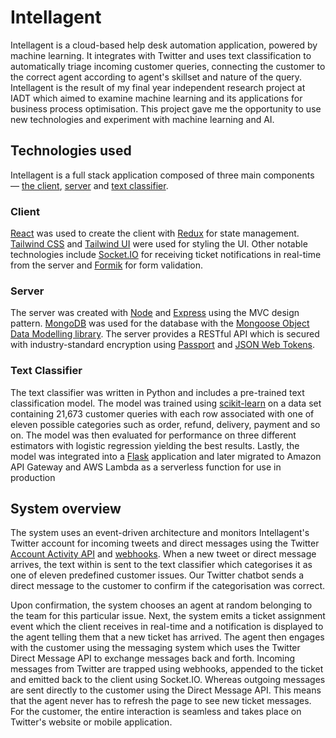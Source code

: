 # Intellagent

Intellagent is a cloud-based help desk automation application, powered by machine learning. It integrates with Twitter and uses text classification to automatically triage incoming customer queries, connecting the customer to the correct agent according to agent's skillset and nature of the query. Intellagent is the result of my final year independent research project at IADT which aimed to examine machine learning and its applications for business process optimisation. This project gave me the opportunity to use new technologies and experiment with machine learning and AI.

## Technologies used

Intellagent is a full stack application composed of three main components — [the client](https://github.com/r-freeman/intellagent-client), [server](https://github.com/r-freeman/intellagent-server) and [text classifier](https://github.com/r-freeman/intellagent-text-classifier).

### Client

[React](https://reactjs.org/) was used to create the client with [Redux](https://redux.js.org/) for state management. [Tailwind CSS](https://tailwindcss.com/) and [Tailwind UI](https://tailwindui.com/) were used for styling the UI. Other notable technologies include [Socket.IO](https://socket.io/) for receiving ticket notifications in real-time from the server and [Formik](https://formik.org/) for form validation.

### Server

The server was created with [Node](https://nodejs.org/en/) and [Express](https://expressjs.com/) using the MVC design pattern. [MongoDB](https://www.mongodb.com/) was used for the database with the [Mongoose Object Data Modelling library](https://mongoosejs.com/). The server provides a RESTful API which is secured with industry-standard encryption using [Passport](http://www.passportjs.org/) and [JSON Web Tokens](https://jwt.io/).

### Text Classifier

The text classifier was written in Python and includes a pre-trained text classification model. The model was trained using [scikit-learn](https://scikit-learn.org/stable/) on a data set containing 21,673 customer queries with each row associated with one of eleven possible categories such as order, refund, delivery, payment and so on. The model was then evaluated for performance on three different estimators with logistic regression yielding the best results. Lastly, the model was integrated into a [Flask](https://flask.palletsprojects.com/en/2.0.x/) application and later migrated to Amazon API Gateway and AWS Lambda as a serverless function for use in production

## System overview

The system uses an event-driven architecture and monitors Intellagent's Twitter account for incoming tweets and direct messages using the Twitter [Account Activity API](https://developer.twitter.com/en/docs/twitter-api/enterprise/account-activity-api/overview) and [webhooks](https://developer.twitter.com/en/docs/twitter-api/enterprise/account-activity-api/guides/getting-started-with-webhooks). When a new tweet or direct message arrives, the text within is sent to the text classifier which categorises it as one of eleven predefined customer issues. Our Twitter chatbot sends a direct message to the customer to confirm if the categorisation was correct. 

Upon confirmation, the system chooses an agent at random belonging to the team for this particular issue. Next, the system emits a ticket assignment event which the client receives in real-time and a notification is displayed to the agent telling them that a new ticket has arrived. The agent then engages with the customer using the messaging system which uses the Twitter Direct Message API to exchange messages back and forth. Incoming messages from Twitter are trapped using webhooks, appended to the ticket and emitted back to the client using Socket.IO. Whereas outgoing messages are sent directly to the customer using the Direct Message API. This means that the agent never has to refresh the page to see new ticket messages. For the customer, the entire interaction is seamless and takes place on Twitter's website or mobile application.


